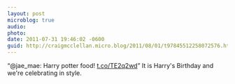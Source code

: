 ```yaml
---
layout: post
microblog: true
audio: 
photo: 
date: 2011-07-31 19:46:02 -0600
guid: http://craigmcclellan.micro.blog/2011/08/01/t97845512258072576.html
---
```

“@jae_mae: Harry potter food! [t.co/TE2q2wd](http://t.co/TE2q2wd)” It is Harry's Birthday and we're celebrating in style.
